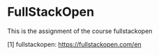 # FullStackOpen

This is the assignment of the course fullstackopen

[1] fullstackopen: https://fullstackopen.com/en